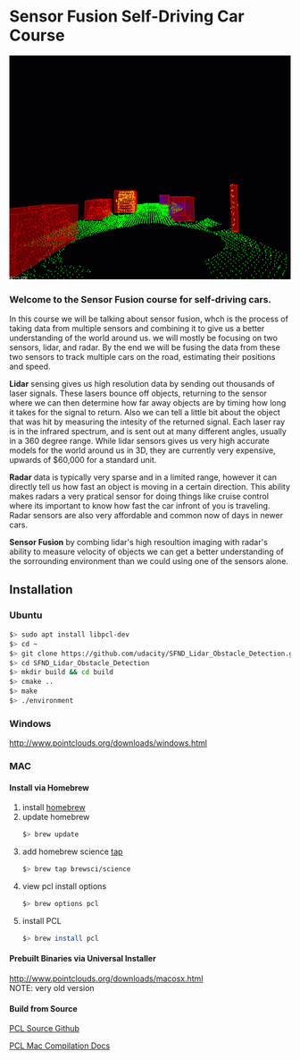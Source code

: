 # Sensor Fusion Self-Driving Car Course

<img src="media/ObstacleDetectionFPS.gif" width="700" height="400" />

### Welcome to the Sensor Fusion course for self-driving cars.

In this course we will be talking about sensor fusion, whch is the process of taking data from multiple sensors and combining it to give us a better understanding of the world around us. we will mostly be focusing on two sensors, lidar, and radar. By the end we will be fusing the data from these two sensors to track multiple cars on the road, estimating their positions and speed.

**Lidar** sensing gives us high resolution data by sending out thousands of laser signals. These lasers bounce off objects, returning to the sensor where we can then determine how far away objects are by timing how long it takes for the signal to return. Also we can tell a little bit about the object that was hit by measuring the intesity of the returned signal. Each laser ray is in the infrared spectrum, and is sent out at many different angles, usually in a 360 degree range. While lidar sensors gives us very high accurate models for the world around us in 3D, they are currently very expensive, upwards of $60,000 for a standard unit.

**Radar** data is typically very sparse and in a limited range, however it can directly tell us how fast an object is moving in a certain direction. This ability makes radars a very pratical sensor for doing things like cruise control where its important to know how fast the car infront of you is traveling. Radar sensors are also very affordable and common now of days in newer cars.

**Sensor Fusion** by combing lidar's high resoultion imaging with radar's ability to measure velocity of objects we can get a better understanding of the sorrounding environment than we could using one of the sensors alone.


## Installation

### Ubuntu 

```bash
$> sudo apt install libpcl-dev
$> cd ~
$> git clone https://github.com/udacity/SFND_Lidar_Obstacle_Detection.git
$> cd SFND_Lidar_Obstacle_Detection
$> mkdir build && cd build
$> cmake ..
$> make
$> ./environment
```

### Windows 

http://www.pointclouds.org/downloads/windows.html

### MAC

#### Install via Homebrew
1. install [homebrew](https://brew.sh/)
2. update homebrew 
	```bash
	$> brew update
	```
3. add  homebrew science [tap](https://docs.brew.sh/Taps) 
	```bash
	$> brew tap brewsci/science
	```
4. view pcl install options
	```bash
	$> brew options pcl
	```
5. install PCL 
	```bash
	$> brew install pcl
	```

#### Prebuilt Binaries via Universal Installer
http://www.pointclouds.org/downloads/macosx.html  
NOTE: very old version 

#### Build from Source

[PCL Source Github](https://github.com/PointCloudLibrary/pcl)

[PCL Mac Compilation Docs](http://www.pointclouds.org/documentation/tutorials/compiling_pcl_macosx.php)

